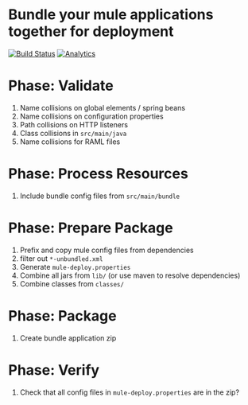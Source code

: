 # Bundle your mule applications together for deployment

[![Build Status](https://travis-ci.org/hoeggsoftware/mule-bundle-maven-plugin.svg?branch=master)](https://travis-ci.org/hoeggsoftware/mule-bundle-maven-plugin)
[![Analytics](https://hoegg-ga-beacon.appspot.com/UA-76227345-2/mule-bundle-maven-plugin)](https://github.com/hoeggsoftware/ga-beacon)

# Phase: Validate
1. Name collisions on global elements / spring beans
2. Name collisions on configuration properties
3. Path collisions on HTTP listeners
4. Class collisions in `src/main/java`
5. Name collisions for RAML files

# Phase: Process Resources
1. Include bundle config files from `src/main/bundle`
# Phase: Prepare Package
1. Prefix and copy mule config files from dependencies
2. filter out `*-unbundled.xml`
4. Generate `mule-deploy.properties`
5. Combine all jars from `lib/` (or use maven to resolve dependencies)
6. Combine classes from `classes/`
# Phase: Package
1. Create bundle application zip
# Phase: Verify
1. Check that all config files in `mule-deploy.properties` are in the zip?
